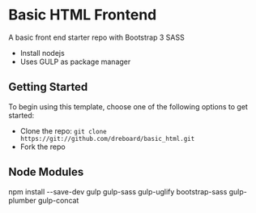 # Basic HTML Frontend

A basic front end starter repo with Bootstrap 3 SASS 

* Install nodejs
* Uses GULP as package manager

## Getting Started

To begin using this template, choose one of the following options to get started:
* Clone the repo: `git clone https://git://github.com/dreboard/basic_html.git`
* Fork the repo

## Node Modules

npm install --save-dev gulp gulp-sass gulp-uglify bootstrap-sass gulp-plumber gulp-concat